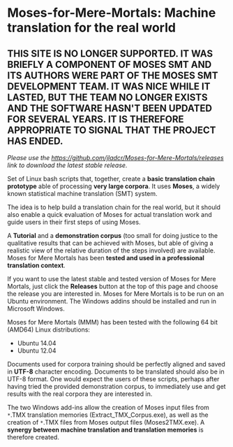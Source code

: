 # Moses-for-Mere-Mortals: Machine translation for the real world 
**THIS SITE IS NO LONGER SUPPORTED. IT WAS BRIEFLY A COMPONENT OF MOSES SMT AND ITS AUTHORS WERE PART OF THE MOSES SMT DEVELOPMENT TEAM. IT WAS NICE WHILE IT LASTED, BUT THE TEAM NO LONGER EXISTS AND THE SOFTWARE HASN'T BEEN UPDATED FOR SEVERAL YEARS. IT IS THEREFORE APPROPRIATE TO SIGNAL THAT THE PROJECT HAS ENDED.**
---
*Please use the https://github.com/jladcr/Moses-for-Mere-Mortals/releases link to download the latest stable release.*

Set of Linux bash scripts that, together, create a **basic translation chain prototype** able of processing **very large corpora**. It uses **Moses**, a widely known statistical machine translation (SMT) system. 

The idea is to help build a translation chain for the real world, but it should also enable a quick evaluation of Moses for actual translation work and guide users in their first steps of  using Moses. 

A **Tutorial** and a **demonstration corpus** (too small for doing justice to the qualitative results that can be achieved with Moses, but able of giving a realistic view of the relative duration of the steps involved) are available. 
Moses for Mere Mortals has been **tested and used in a professional translation context**.


If you want to use the latest stable and tested version of Moses for Mere Mortals, just click the **Releases** button at the top of this page and choose the release you are interested in. Moses for Mere Mortals is to be run on an Ubuntu environment. The Windows addins should be installed and run in Microsoft Windows.

Moses for Mere Mortals (MMM) has been tested with the following 64 bit (AMD64) Linux distributions:

  * Ubuntu 14.04
  * Ubuntu 12.04

Documents used for corpora training should be perfectly aligned and saved in **UTF-8** character encoding. Documents to be translated should also be in UTF-8 format. One would expect the users of these scripts, perhaps after having tried the provided demonstration corpus, to immediately use and get results with the real corpora they are interested in.

The two Windows add-ins allow the creation of Moses input files from `*`.TMX translation memories (Extract_TMX_Corpus.exe), as well as the creation of `*`.TMX files from Moses output files (Moses2TMX.exe). A **synergy between machine translation and translation memories** is therefore created.



